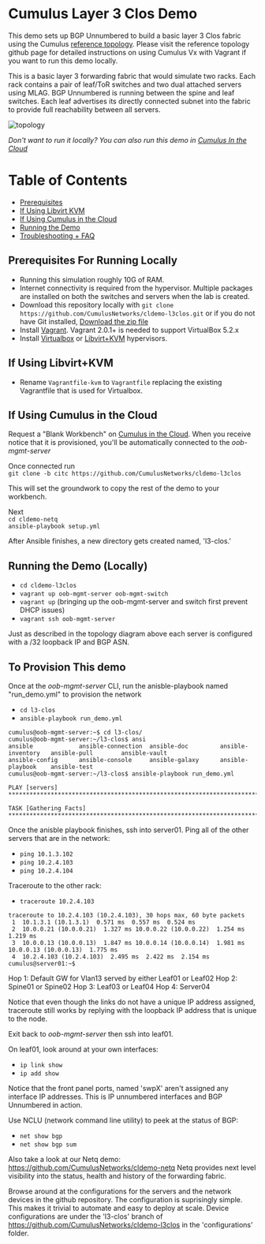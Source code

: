 # Cumulus Layer 3 Clos Demo

This demo sets up BGP Unnumbered to build a basic layer 3 Clos fabric using the Cumulus [reference topology](https://github.com/cumulusnetworks/cldemo-vagrant).  Please visit the reference topology github page for detailed instructions on using Cumulus Vx with Vagrant if you want to run this demo locally.

This is a basic layer 3 forwarding fabric that would simulate two racks.  Each rack contains a pair of leaf/ToR switches and two dual attached servers using MLAG.  BGP Unnumbered is running between the spine and leaf switches.  Each leaf advertises its directly connected subnet into the fabric to provide full reachability between all servers.

![topology](https://raw.githubusercontent.com/jubetz/cldemo-l3clos/master/images/l3-clos.png)

_Don't want to run it locally? You can also run this demo in [Cumulus In the Cloud](https://cumulusnetworks.com/try-for-free/)_


Table of Contents
=================
* [Prerequisites](#prerequisites)
* [If Using Libvirt KVM](#using-libvirtkvm)
* [If Using Cumulus in the Cloud](#using-cumulus-in-the-cloud)
* [Running the Demo](#running-the-demo)
* [Troubleshooting + FAQ](#troubleshooting--faq)


Prerequisites For Running Locally
------------------------
* Running this simulation roughly 10G of RAM.
* Internet connectivity is required from the hypervisor. Multiple packages are installed on both the switches and servers when the lab is created.
* Download this repository locally with `git clone https://github.com/CumulusNetworks/cldemo-l3clos.git` or if you do not have Git installed, [Download the zip file](https://github.com/CumulusNetworks/cldemo-l3clos/archive/master.zip)
* Install [Vagrant](https://releases.hashicorp.com/vagrant/).  Vagrant 2.0.1+ is needed to support VirtualBox 5.2.x
* Install [Virtualbox](https://www.virtualbox.org/wiki/VirtualBox) or [Libvirt+KVM](https://libvirt.org/drvqemu.html) hypervisors.


If Using Libvirt+KVM
------------------------
* Rename `Vagrantfile-kvm` to `Vagrantfile` replacing the existing Vagrantfile that is used for Virtualbox.


If Using Cumulus in the Cloud
------------------------
Request a "Blank Workbench" on [Cumulus in the Cloud](https://cumulusnetworks.com/try-for-free/). When you receive notice that it is provisioned, you'll be automatically connected to the *oob-mgmt-server*

Once connected run  
`git clone -b citc https://github.com/CumulusNetworks/cldemo-l3clos`

This will set the groundwork to copy the rest of the demo to your workbench.

Next  
`cd cldemo-netq`  
`ansible-playbook setup.yml`

After Ansible finishes, a new directory gets created named, 'l3-clos.'

Running the Demo (Locally)
--------------------------
* `cd cldemo-l3clos`
* `vagrant up oob-mgmt-server oob-mgmt-switch`
* `vagrant up` (bringing up the oob-mgmt-server and switch first prevent DHCP issues)
* `vagrant ssh oob-mgmt-server`

Just as described in the topology diagram above each server is configured with a /32 loopback IP and BGP ASN.

To Provision This demo
-----------------------
Once at the *oob-mgmt-server* CLI, run the anisble-playbook named "run_demo.yml" to provision the network
* `cd l3-clos`
* `ansible-playbook run_demo.yml`

```
cumulus@oob-mgmt-server:~$ cd l3-clos/
cumulus@oob-mgmt-server:~/l3-clos$ ansi
ansible             ansible-connection  ansible-doc         ansible-inventory   ansible-pull        ansible-vault       
ansible-config      ansible-console     ansible-galaxy      ansible-playbook    ansible-test        
cumulus@oob-mgmt-server:~/l3-clos$ ansible-playbook run_demo.yml 

PLAY [servers] **********************************************************************************************************************************************************************************************

TASK [Gathering Facts] **************************************************************************************************************************************************************************************
```

Once the anisble playbook finishes, ssh into server01. Ping all of the other servers that are in the network:
* `ping 10.1.3.102`
* `ping 10.2.4.103`
* `ping 10.2.4.104`

Traceroute to the other rack:
* `traceroute 10.2.4.103`

```cumulus@server01:~$ traceroute 10.2.4.103
traceroute to 10.2.4.103 (10.2.4.103), 30 hops max, 60 byte packets
 1  10.1.3.1 (10.1.3.1)  0.571 ms  0.557 ms  0.524 ms
 2  10.0.0.21 (10.0.0.21)  1.327 ms 10.0.0.22 (10.0.0.22)  1.254 ms  1.219 ms
 3  10.0.0.13 (10.0.0.13)  1.847 ms 10.0.0.14 (10.0.0.14)  1.981 ms 10.0.0.13 (10.0.0.13)  1.775 ms
 4  10.2.4.103 (10.2.4.103)  2.495 ms  2.422 ms  2.154 ms
cumulus@server01:~$
```

Hop 1: Default GW for Vlan13 served by either Leaf01 or Leaf02
Hop 2: Spine01 or Spine02
Hop 3: Leaf03 or Leaf04
Hop 4: Server04

Notice that even though the links do not have a unique IP address assigned, traceroute still works by replying with the loopback IP address that is unique to the node.

Exit back to *oob-mgmt-server* then ssh into leaf01.

On leaf01, look around at your own interfaces:
* `ip link show`
* `ip add show`

Notice that the front panel ports, named 'swpX' aren't assigned any interface IP addresses.  This is IP unnumbered interfaces and BGP Unnumbered in action.

Use NCLU (network command line utility) to peek at the status of BGP:
* `net show bgp`
* `net show bgp sum`

Also take a look at our Netq demo: https://github.com/CumulusNetworks/cldemo-netq
Netq provides next level visibility into the status, health and history of the forwarding fabric.

Browse around at the configurations for the servers and the network devices in the github repository.  The configuration is suprisingly simple.  This makes it trivial to automate and easy to deploy at scale.  Device configurations are under the 'l3-clos' branch of https://github.com/CumulusNetworks/cldemo-l3clos in the 'configurations' folder.
